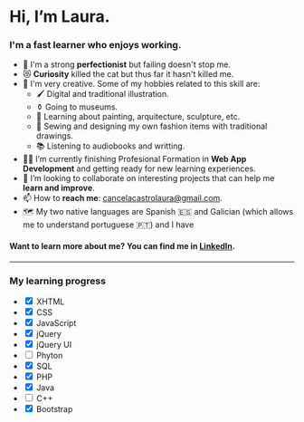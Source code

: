 <html>
<body>
<h1>Hi, I’m Laura.</h1>
<h3>I'm a fast learner who enjoys working.</h3>
<ul>
  <li>🥇 I'm a strong <b>perfectionist</b> but failing doesn't stop me.</li>
  <li>😻 <b>Curiosity</b> killed the cat but thus far it hasn't killed me.</li>
  <li>🎨 I'm very creative. Some of my hobbies related to this skill are:
    <ul>
      <li>🖌   Digital and traditional illustration.</li>
      <li>⚱    Going to museums.</li>
      <li>🗿   Learning about painting, arquitecture, sculpture, etc.</li>
      <li>👠  Sewing and designing my own fashion items with traditional drawings.</li>
      <li>📚  Listening to audiobooks and writting.</li>
    </ul>
  </li>
  <li>👩‍🎓 I’m currently finishing Profesional Formation in <b>Web App Development</b> and getting ready for new learning experiences.</li>
  <li>🤝 I’m looking to collaborate on interesting projects that can help me <b>learn and improve</b>.</li>
  <li>📫 How to <b>reach me</b>: <a href="mailto:cancelacastrolaura@gmail.com">cancelacastrolaura@gmail.com</a>.</li>
  <li>🗺 My two native languages are Spanish 🇪🇸 and Galician (which allows me to understand portuguese 🇵🇹) and I have 
</ul>
<h4>Want to learn more about me? You can find me in <!--the following social media--><a href="https://www.linkedin.com/in/laura-cancela-castro/">LinkedIn</a>.</h4>
<hr></hr>
<h3>My learning progress</h3>
	<ul>
		<li><label><input type="checkbox" checked="checked"/> XHTML</label></li>
		<li><label><input type="checkbox" checked="checked"></input> CSS</label></li>
		<li><label><input type="checkbox" checked="checked"/> JavaScript</label></li>
		<li><label><input type="checkbox" checked="checked"/> jQuery</label></li>
		<li><label><input type="checkbox" checked="unchecked"/> jQuery UI</label></li>
		<li><label><input type="checkbox"/> Phyton</label></li>
		<li><label><input type="checkbox" checked="checked"/> SQL</label></li>
		<li><label><input type="checkbox" checked="checked"/> PHP</label></li>
		<li><label><input type="checkbox" checked="checked"/> Java</label></li>
		<li><label><input type="checkbox"/> C++</label></li>
		<li><label><input type="checkbox" checked="checked"/> Bootstrap</label></li>
	</ul>
</body>
</html>
<!--img src="https://github-readme-stats.vercel.app/api/top-langs/?username=LauraCancelaCastro")/-->
<!--ul>
  <li><a href="https://www.linkedin.com/in/laura-cancela-castro/">LinkedIn</a></li>
  <li><a href="https://www.linkedin.com/in/laura-cancela-castro/">LinkedIn</a></li>
  <li></li>
  <li></li>
</ul-->

<!---
LauraCancelaCastro/LauraCancelaCastro is a ✨ special ✨ repository because its `README.md` (this file) appears on your GitHub profile.
You can click the Preview link to take a look at your changes.
--->
